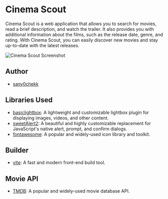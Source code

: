 # Cinema Scout

Cinema Scout is a web application that allows you to search for movies, read a
brief description, and watch the trailer. It also provides you with additional
information about the films, such as the release date, genre, and rating. With
Cinema Scout, you can easily discover new movies and stay up-to-date with the
latest releases.

![Cinema Scout Screenshot](img/screenshot.png)

## Author

- [sany0chekk](https://www.instagram.com/hackingbegin/)

## Libraries Used

- [basiclightbox](https://github.com/sharanda/basicLightbox): A lightweight and
  customizable lightbox plugin for displaying images, videos, and other content.
- [sweetAlert2](https://github.com/sweetalert2/sweetalert2): A beautiful and
  highly customizable replacement for JavaScript's native alert, prompt, and
  confirm dialogs.
- [fontawesome](https://fontawesome.com/): A popular and widely-used icon
  library and toolkit.

## Builder

- [vite](https://vitejs.dev/): A fast and modern front-end build tool.

## Movie API

- [TMDB](https://www.themoviedb.org/): A popular and widely-used movie database
  API.
